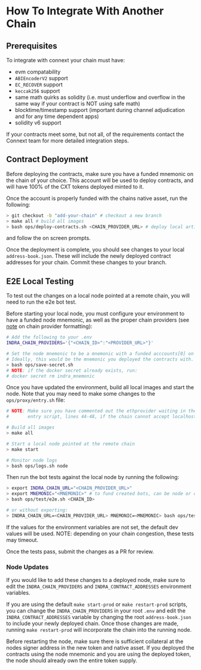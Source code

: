 # How To Integrate With Another Chain

## Prerequisites

To integrate with connext your chain must have:

- evm compatability
- `ABIEncoderV2` support
- `EC_RECOVER` support
- `keccak256` support
- same math quirks as solidity (i.e. must underflow and overflow in the same way if your contract is NOT using safe math)
- blocktime/timestamp support (important during channel adjudication and for any time dependent apps)
- solidity v6 support

If your contracts meet some, but not all, of the requirements contact the Connext team for more detailed integration steps.

## Contract Deployment

Before deploying the contracts, make sure you have a funded mnemonic on the chain of your choice. This account will be used to deploy contracts, and will have 100% of the CXT tokens deployed minted to it.

Once the account is properly funded with the chains native asset, run the following:

```bash
> git checkout -b "add-your-chain" # checkout a new branch
> make all # build all images
> bash ops/deploy-contracts.sh <CHAIN_PROVIDER_URL> # deploy local artifacts
```

and follow the on screen prompts.

Once the deployment is complete, you should see changes to your local `address-book.json`. These will include the newly deployed contract addresses for your chain. Commit these changes to your branch.

## E2E Local Testing

To test out the changes on a local node pointed at a remote chain, you will need to run the e2e bot test.

Before starting your local node, you must configure your environment to have a funded node mnemonic, as well as the proper chain providers (see [note](./deploy-indra.md) on chain provider formatting):

```bash
# Add the following to your .env
INDRA_CHAIN_PROVIDERS='{"<CHAIN_ID>":"<PROVIDER_URL>"}'

# Set the node mnemonic to be a mnemonic with a funded acccounts[0] on your chain
# Ideally, this would be the mnemonic you deployed the contracts with.
> bash ops/save-secret.sh
# NOTE: if the docker secret already exists, run:
# docker secret rm indra_mnemonic
```

Once you have updated the environment, build all local images and start the node. Note that you may need to make some changes to the `ops/proxy/entry.sh` file:

```bash
# NOTE: Make sure you have commented out the ethprovider waiting in the proxy
#       entry script, lines 44-48, if the chain cannot accept localhost requests

# Build all images
> make all

# Start a local node pointed at the remote chain
> make start

# Monitor node logs
> bash ops/logs.sh node
```

Then run the bot tests against the local node by running the following:

```bash
> export INDRA_CHAIN_URL="<CHAIN_PROVIDER_URL>"
> export MNEMONIC="<MNEMONIC>" # to fund created bots, can be node or deployer mnemonic
> bash ops/test/e2e.sh <CHAIN_ID>

# or without exporting:
> INDRA_CHAIN_URL=<CHAIN_PROVIDER_URL> MNEMONIC=<MNEMONIC> bash ops/test/e2e.sh <CHAIN_ID>
```

If the values for the environment variables are not set, the default dev values will be used. NOTE: depending on your chain congestion, these tests may timeout.

Once the tests pass, submit the changes as a PR for review.

### Node Updates

If you would like to add these changes to a deployed node, make sure to edit the `INDRA_CHAIN_PROVIDERS` and `INDRA_CONTRACT_ADDRESSES` environment variables.

If you are using the default `make start-prod` or `make restart-prod` scripts, you can change the `INDRA_CHAIN_PROVIDERS` in your root `.env` and edit the `INDRA_CONTRACT_ADDRESSES` variable by changing the root `address-book.json` to include your newly deployed chain. Once those changes are made, running `make restart-prod` will incorporate the chain into the running node.

Before restarting the node, make sure there is sufficient collateral at the nodes signer address in the new token and native asset. If you deployed the contracts using the node mnemonic and you are using the deployed token, the node should already own the entire token supply.
